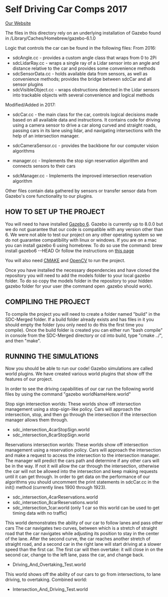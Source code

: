 # Self Driving Car Comps 2017

[Our Website](http://www.cs.carleton.edu/cs_comps/1617/sgoings1/final-results2/index.html)

The files in this directory rely on an underlying installation of Gazebo
found in /Library/Caches/Homebrew/gazebo-6.1.0

Logic that controls the car can be found in the following files:
From 2016:
  - sdcAngle.cc - provides a custom angle class that wraps from 0 to 2Pi
  - sdcLidarRay.cc - wraps a single ray of a Lidar sensor into an angle and distance relative to the car and provides some convenience methods
  - sdcSensorData.cc - holds available data from sensors, as well as convenience methods; provides the bridge between sdcCar and all sensor plugins
  - sdcVisibleObject.cc - wraps obstructions detected in the Lidar sensors into trackable objects with several convenience and logical methods

Modified/Added in 2017:
  - sdcCar.cc - the main class for the car, controls logical decisions made based on all available data and instructions. It contains code for driving using a camera sensor to drive a car along curved and straight roads, passing cars in its lane using lidar, and navigating intersections with the help of an intersection manager.

  - sdcCameraSensor.cc - provides the backbone for our computer vision algorithms

  - manager.cc - Implements the stop sign reservation algorithm and connects sensors to their cars

  - sdcManager.cc - Implements the improved intersection reservation algorithm


Other files contain data gathered by sensors or transfer sensor data
from Gazebo's core functionality to our plugins.



## HOW TO SET UP THE PROJECT
You will need to have installed [Gazebo 6](http://gazebosim.org/download).
Gazebo is currently up to 8.0.0 but we do not guarantee that our code is compatible with any
version other than 6. We were not able to test our project on any other operating system so we do not guarantee
compatibility with linux or windows.
If you are on a mac you can install gazebo 6 using homebrew. To do so use the command:
brew install gazebo6 --HEAD
Or follow the instructions on [this page](http://gazebosim.org/tutorials?cat=install&tut=install_on_mac&ver=6.0#InstallGazeboonMac)


You will also need [CMAKE](https://cmake.org/download/) and [OpenCV](http://opencv.org/downloads.html) to run the project.

Once you have installed the necessary dependencies and have cloned the repository you will need to add the models folder to your local gazebo folder. To do so copy the models folder in the repository to your hidden gazebo folder for your user (the command open .gazebo should work).


## COMPILING THE PROJECT
To compile the project you will need to create a folder named "build" in the SDC-Merged folder.
If a build folder already exists and has files in it you should empty the folder (you only need to do this the first time you compile).
Once the build folder is created you can either run "bash compile" in console from
the SDC-Merged directory or cd into build, type "cmake ../", and then "make".

## RUNNING THE SIMULATIONS
Now you should be able to run our code! Gazebo simulations are called world plugins.
We have created various world plugins that show off the features of our project.

In order to see the driving capabilities of our car run the following world files
by using the command "gazebo worldNameHere.world"

Stop sign intersection worlds:
These worlds show off intersection management using a stop-sign-like policy.
Cars will approach the intersection, stop, and then go through the intersection
if the intersection manager allows them through.

  - sdc_intersection_4carStopSign.world
  - sdc_intersection_8carStopSign.world

Reservations intersection worlds:
These worlds show off intersection management using a reservation policy.
Cars will approach the intersection and make a request to access the intersection
to the intersection manager. The manager will predict the cars path and determine if
any other cars will be in the way. If not it will allow the car through the intersection,
otherwise the car will not be allowed into the intersection and keep making requests until
it can get through.
In order to get data on the performance of our algorithms you should uncomment the print statements in
sdcCar.cc in the init() method (currently lines 1900 through 1923).

  - sdc_intersection_4carReservations.world
  - sdc_intersection_8carReservations.world
  - sdc_intersection_1car.world (only 1 car so this world can be used to get timing data with no traffic)


This world demonstrates the ability of our car to follow lanes and pass other cars
The car navigates two curves, between which is a stretch of straight road that the car navigates while
adjusting its position to stay in the center of the lane. After the second curve, the car reaches
another stretch of straight road, and a second car in the right lane will start driving at a slower speed
than the first car. The first car will then overtake: it will close in on the second car, change to the left
lane, pass the car, and change back.

  - Driving_And_Overtaking_Test.world



This world shows off the ability of our cars to go from intersections, to lane driving, to overtaking.
Combined world:

  - Intersection_And_Driving_Test.world
